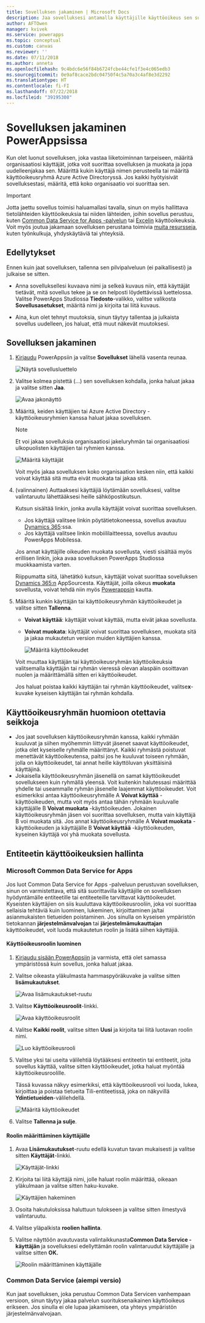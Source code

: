 ```yaml
---
title: Sovelluksen jakaminen | Microsoft Docs
description: Jaa sovelluksesi antamalla käyttäjille käyttöoikeus sen suorittamiseen tai muokkaamiseen
author: AFTOwen
manager: kvivek
ms.service: powerapps
ms.topic: conceptual
ms.custom: canvas
ms.reviewer: ''
ms.date: 07/11/2018
ms.author: anneta
ms.openlocfilehash: 9c4bdc6e56f84b6724fcbe44cfe1f3e4c065edb3
ms.sourcegitcommit: 0e9af8cace2bdc04750f4c5a70a3c4af8e3d2292
ms.translationtype: HT
ms.contentlocale: fi-FI
ms.lasthandoff: 07/22/2018
ms.locfileid: "39195308"
---
```

# <a name="share-an-app-in-powerapps"></a>Sovelluksen jakaminen PowerAppsissa

Kun olet luonut sovelluksen, joka vastaa liiketoiminnan tarpeiseen, määritä organisaatiosi käyttäjät, jotka voit suorittaa sovelluksen ja muokata ja jopa uudelleenjakaa sen. Määrittä kukin käyttäjä nimen perusteella tai määritä käyttöoikeusryhmä Azure Active Directoryssä. Jos kaikki hyötyisivät sovelluksestasi, määritä, että koko organisaatio voi suorittaa sen.

> [!IMPORTANT]
> Jotta jaettu sovellus toimisi haluamallasi tavalla, sinun on myös hallittava tietolähteiden käyttöoikeuksia tai niiden lähteiden, joihin sovellus perustuu, kuten [Common Data Service for Apps -palvelun](#common-data-service-for-apps) tai [Excelin](share-app-data.md) käyttöoikeuksia. Voit myös joutua jakamaan sovelluksen perustana toimivia [muita resursseja](share-app-resources.md), kuten työnkulkuja, yhdyskäytäviä tai yhteyksiä.

## <a name="prerequisites"></a>Edellytykset

Ennen kuin jaat sovelluksen, tallenna sen pilvipalveluun (ei paikallisesti) ja julkaise se sitten.

- Anna sovelluksellesi kuvaava nimi ja selkeä kuvaus niin, että käyttäjät tietävät, mitä sovellus tekee ja se on helposti löydettävissä luettelossa. Valitse PowerApps Studiossa **Tiedosto**-valikko, valitse valikosta **Sovellusasetukset**, määritä nimi ja kirjoita tai liitä kuvaus.

- Aina, kun olet tehnyt muutoksia, sinun täytyy tallentaa ja julkaista sovellus uudelleen, jos haluat, että muut näkevät muutoksesi.

## <a name="share-an-app"></a>Sovelluksen jakaminen

1. [Kirjaudu](https://web.powerapps.com?utm_source=padocs&utm_medium=linkinadoc&utm_campaign=referralsfromdoc) PowerAppsiin ja valitse **Sovellukset** lähellä vasenta reunaa.

    ![Näytä sovellusluettelo](./media/share-app/file-apps.png)

1. Valitse kolmea pistettä (...) sen sovelluksen kohdalla, jonka haluat jakaa ja valitse sitten **Jaa**.

    ![Avaa jakonäyttö](./media/share-app/ellipsis-share.png)

1. Määritä, keiden käyttäjien tai Azure Active Directory -käyttöoikeusryhmien kanssa haluat jakaa sovelluksen.

    > [!NOTE]
    > Et voi jakaa sovelluksia organisaatiosi jakeluryhmän tai organisaatiosi ulkopuolisten käyttäjien tai ryhmien kanssa.

    ![Määritä käyttäjät](./media/share-app/share-list.png)

    Voit myös jakaa sovelluksen koko organisaation kesken niin, että kaikki voivat käyttää sitä mutta eivät muokata tai jakaa sitä.

1. (valinnainen) Auttaaksesi käyttäjiä löytämään sovelluksesi, valitse valintaruutu lähettääksesi heille sähköpostikutsun.

    Kutsun sisältää linkin, jonka avulla käyttäjät voivat suorittaa sovelluksen.

    - Jos käyttäjä valitsee linkin pöytätietokoneessa, sovellus avautuu [Dynamics 365](http://home.dynamics.com):ssa.
    - Jos käyttäjä valitsee linkin mobiililaitteessa, sovellus avautuu PowerApps Mobilessa.

    Jos annat käyttäjille oikeuden muokata sovellusta, viesti sisältää myös erillisen linkin, joka avaa sovelluksen PowerApps Studiossa muokkaamista varten.

    Riippumatta siitä, lähetätkö kutsun, käyttäjät voivat suorittaa sovelluksen [Dynamics 365:n](http://home.dynamics.com) AppSourcesta. Käyttäjät, joilla oikeus **muokata** sovellusta, voivat tehdä niin myös [Powerappsin](http://web.powerapps.com?utm_source=padocs&utm_medium=linkinadoc&utm_campaign=referralsfromdoc) kautta.

1. Määritä kunkin käyttäjän tai käyttöoikeusryhmän käyttöoikeudet ja valitse sitten **Tallenna**.

    - **Voivat käyttää**: käyttäjät voivat käyttää, mutta eivät jakaa sovellusta.
    - **Voivat muokata**: käyttäjät voivat suorittaa sovelluksen, muokata sitä ja jakaa mukautetun version muiden käyttäjien kanssa.

        ![Määritä käyttöoikeudet](./media/share-app/edit-use.png)

    Voit muuttaa käyttäjän tai käyttöoikeusryhmän käyttöoikeuksia valitsemalla käyttäjän tai ryhmän vieressä olevan alaspäin osoittavan nuolen ja määrittämällä sitten eri käyttöoikeudet.

    Jos haluat poistaa kaikki käyttäjän tai ryhmän käyttöoikeudet, valitse**x**-kuvake kyseisen käyttäjän tai ryhmän kohdalla.

## <a name="security-group-considerations"></a>Käyttöoikeusryhmän huomioon otettavia seikkoja

- Jos jaat sovelluksen käyttöoikeusryhmän kanssa, kaikki ryhmään kuuluvat ja siihen myöhemmin liittyvät jäsenet saavat käyttöoikeudet, jotka olet kyseiselle ryhmälle määrittänyt. Kaikki ryhmästä poistuvat menettävät käyttöoikeutensa, paitsi jos he kuuluvat toiseen ryhmään, jolla on käyttöoikeudet, tai annat heille käyttöluvan yksittäisinä käyttäjinä.
- Jokaisella käyttöoikeusryhmän jäsenellä on samat käyttöoikeudet sovellukseen kuin ryhmällä yleensä. Voit kuitenkin halutessasi määrittää yhdelle tai useammalle ryhmän jäsenelle laajemmat käyttöoikeudet. Voit esimerkiksi antaa käyttöoikeusryhmälle A **Voivat käyttää** -käyttöoikeuden, mutta voit myös antaa tähän ryhmään kuuluvalle käyttäjälle B **Voivat muokata** -käyttöoikeuden. Jokainen käyttöoikeusryhmän jäsen voi suorittaa sovelluksen, mutta vain käyttäjä B voi muokata sitä. Jos annat käyttöoikeusryhmälle A **Voivat muokata** -käyttöoikeuden ja käyttäjälle B **Voivat käyttää** -käyttöoikeuden, kyseinen käyttäjä voi yhä muokata sovellusta.

## <a name="manage-entity-permissions"></a>Entiteetin käyttöoikeuksien hallinta

### <a name="common-data-service-for-apps"></a>Microsoft Common Data Service for Apps

Jos luot Common Data Service for Apps -palveluun perustuvan sovelluksen, sinun on varmistettava, että sitä suorittavilla käyttäjille on sovelluksen hyödyntämälle entiteetille tai entiteeteille tarvittavat käyttöoikeudet. Kyseisten käyttäjien on siis kuuluttava käyttöoikeusrooliin, joka voi suorittaa sellaisia tehtäviä kuin luominen, lukeminen, kirjoittaminen ja/tai asianmukaisten tietueiden poistaminen. Jos sinulla on kyseisen ympäristön tietokannan **järjestelmänvalvojan** tai **järjestelmämukauttajan** käyttöoikeudet, voit luoda mukautetun roolin ja lisätä siihen käyttäjiä.

#### <a name="create-a-security-role"></a>Käyttöoikeusroolin luominen

1. [Kirjaudu sisään PowerAppsiin](https://web.powerapps.com?utm_source=padocs&utm_medium=linkinadoc&utm_campaign=referralsfromdoc) ja varmista, että olet samassa ympäristössä kuin sovellus, jonka haluat jakaa.

1. Valitse oikeasta yläkulmasta hammaspyöräkuvake ja valitse sitten **lisämukautukset**.

    ![Avaa lisämukautukset-ruutu](media/share-app/advanced-customizations.png)

1. Valitse **Käyttöoikeusroolit**-linkki.

    ![Avaa käyttöoikeusroolit](media/share-app/security-roles.png)

1. Valitse **Kaikki roolit**, valitse sitten **Uusi** ja kirjoita tai liitä luotavan roolin nimi.

    ![Luo käyttöoikeusrooli](media/share-app/new-role.png)

1. Valitse yksi tai useita välilehtiä löytääksesi entiteetin tai entiteetit, joita sovellus käyttää, valitse sitten käyttöoikeudet, jotka haluat myöntää käyttöoikeusroolille.

    Tässä kuvassa näkyy esimerkiksi, että käyttöoikeusrooli voi luoda, lukea, kirjoittaa ja poistaa tietueita Tili-entiteetissä, joka on näkyvillä **Ydintietueiden**-välilehdellä.

    ![Määritä käyttöoikeudet](media/share-app/grant-access.png)

1. Valitse **Tallenna ja sulje**.

#### <a name="assign-a-user-to-a-role"></a>Roolin määrittäminen käyttäjälle

1. Avaa **Lisämukautukset**-ruutu edellä kuvatun tavan mukaisesti ja valitse sitten **Käyttäjät**-linkki.

    ![Käyttäjät-linkki](media/share-app/open-users.png)

1. Kirjoita tai liitä käyttäjä nimi, jolle haluat roolin määrittää, oikeaan yläkulmaan ja valitse sitten haku-kuvake.

    ![Käyttäjien hakeminen](media/share-app/search-users.png)

1. Osoita hakutuloksissa haluttuun tulokseen ja valitse sitten ilmestyvä valintaruutu.

1. Valitse yläpalkista **roolien hallinta**.

1. Valitse näyttöön avautuvasta valintaikkunasta**Common Data Service -käyttäjän** ja sovelluksesi edellyttämän roolin valintaruudut käyttäjälle ja valitse sitten **OK.**

    ![Roolin määrittäminen käyttäjälle](media/share-app/assign-users.png)

### <a name="common-data-service-previous-version"></a>Common Data Service (aiempi versio)

Kun jaat sovelluksen, joka perustuu Common Data Servicen vanhempaan versioon, sinun täytyy jakaa palvelun suorituksenaikainen käyttöoikeus erikseen. Jos sinulla ei ole lupaa jakamiseen, ota yhteys ympäristön järjestelmänvalvojaan.